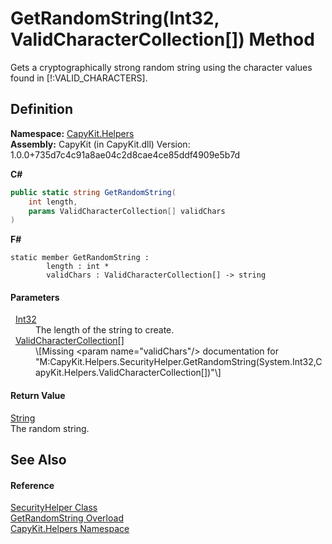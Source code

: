 # GetRandomString(Int32, ValidCharacterCollection[]) Method


Gets a cryptographically strong random string using the character values found in [!:VALID_CHARACTERS].



## Definition
**Namespace:** <a href="N_CapyKit_Helpers">CapyKit.Helpers</a>  
**Assembly:** CapyKit (in CapyKit.dll) Version: 1.0.0+735d7c4c91a8ae04c2d8cae4ce85ddf4909e5b7d

**C#**
``` C#
public static string GetRandomString(
	int length,
	params ValidCharacterCollection[] validChars
)
```
**F#**
``` F#
static member GetRandomString : 
        length : int * 
        validChars : ValidCharacterCollection[] -> string 
```



#### Parameters
<dl><dt>  <a href="https://learn.microsoft.com/dotnet/api/system.int32" target="_blank" rel="noopener noreferrer">Int32</a></dt><dd>The length of the string to create.</dd><dt>  <a href="T_CapyKit_Helpers_ValidCharacterCollection">ValidCharacterCollection</a>[]</dt><dd>\[Missing &lt;param name="validChars"/&gt; documentation for "M:CapyKit.Helpers.SecurityHelper.GetRandomString(System.Int32,CapyKit.Helpers.ValidCharacterCollection[])"\]</dd></dl>

#### Return Value
<a href="https://learn.microsoft.com/dotnet/api/system.string" target="_blank" rel="noopener noreferrer">String</a>  
The random string.

## See Also


#### Reference
<a href="T_CapyKit_Helpers_SecurityHelper">SecurityHelper Class</a>  
<a href="Overload_CapyKit_Helpers_SecurityHelper_GetRandomString">GetRandomString Overload</a>  
<a href="N_CapyKit_Helpers">CapyKit.Helpers Namespace</a>  
